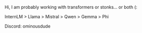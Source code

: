 Hi, I am probably working with transformers or stonks... or both (:

InternLM > Llama > Mistral > Qwen > Gemma > Phi

Discord: ominousdude

<!---
OminousDude/OminousDude is a ✨ special ✨ repository because its `README.md` (this file) appears on your GitHub profile.
You can click the Preview link to take a look at your changes.
--->
